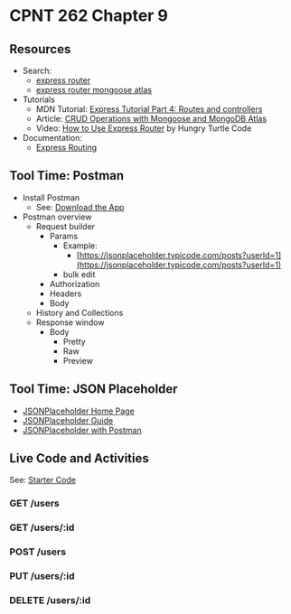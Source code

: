 # CPNT 262 Chapter 9
## Resources
- Search: 
  - [express router](https://www.google.com/search?q=express+router)
  - [express router mongoose atlas](https://www.google.com/search?q=express+router+mongoose+atlas)
- Tutorials
  - MDN Tutorial: [Express Tutorial Part 4: Routes and controllers](https://developer.mozilla.org/en-US/docs/Learn/Server-side/Express_Nodejs/routes)
  - Article: [CRUD Operations with Mongoose and MongoDB Atlas](https://alligator.io/nodejs/crud-operations-mongoose-mongodb-atlas/)
  - Video: [How to Use Express Router](https://www.youtube.com/watch?v=paNikhYqdz0) by Hungry Turtle Code
- Documentation:
  - [Express Routing](https://expressjs.com/en/guide/routing.html)

## Tool Time: Postman
- Install Postman
  - See: [Download the App](https://www.postman.com/downloads/)
- Postman overview
  - Request builder
    - Params
      - Example: 
        - [https://jsonplaceholder.typicode.com/posts?userId=1](https://jsonplaceholder.typicode.com/posts?userId=1)
      - bulk edit
    - Authorization
    - Headers
    - Body
  - History and Collections
  - Response window
    - Body
      - Pretty
      - Raw
      - Preview

## Tool Time: JSON Placeholder
- [JSONPlaceholder Home Page](https://jsonplaceholder.typicode.com/)
- [JSONPlaceholder Guide](https://jsonplaceholder.typicode.com/guide.html)
- [JSONPlaceholder with Postman](https://www.guru99.com/postman-tutorial.html)

## Live Code and Activities
See: [Starter Code](starter)
### GET /users

### GET /users/:id

### POST /users

### PUT /users/:id

### DELETE /users/:id